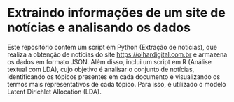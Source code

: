 # Extraindo informações de um site de notícias e analisando os dados
Este repositório contém um script em Python (Extração de notícias), que realiza a obtenção de notícias do site https://olhardigital.com.br e armazena os dados em formato JSON. Além disso, inclui um script em R (Análise textual com LDA), cujo objetivo é analisar o conjunto de notícias, identificando os tópicos presentes em cada documento e visualizando os termos mais representativos de cada tópico. Para isso, é utilizado o modelo Latent Dirichlet Allocation (LDA).
